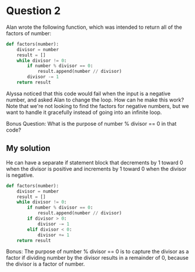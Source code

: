 # Question 2
Alan wrote the following function, which was intended to return all of the factors of number:


```python
def factors(number):
    divisor = number
    result = []
    while divisor != 0:
        if number % divisor == 0:
            result.append(number // divisor)
        divisor -= 1
    return result
```
Alyssa noticed that this code would fail when the input is a negative number, and asked Alan to change the loop. How can he make this work? Note that we're not looking to find the factors for negative numbers, but we want to handle it gracefully instead of going into an infinite loop.

Bonus Question: What is the purpose of number % divisor == 0 in that code?


## My solution
He can have a separate if statement block that decrements by 1 toward 0 when the divisor is positive and increments by 1 toward 0 when the divisor is negative.

```python
def factors(number):
    divisor = number
    result = []
    while divisor != 0:
        if number % divisor == 0:
            result.append(number // divisor)
        if divisor > 0:
            divisor -= 1
        elif divisor < 0:
            divisor += 1
    return result
```

Bonus: The purpose of number % divisor == 0 is to capture the divisor as a factor if dividing number by the divisor results in a remainder of 0, because the divisor is a factor of number.